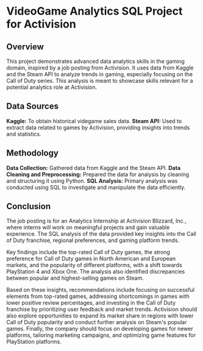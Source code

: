 # VideoGame Analytics SQL Project for Activision

## Overview
This project demonstrates advanced data analytics skills in the gaming domain, inspired by a job posting from Activision. It uses data from Kaggle and the Steam API to analyze trends in gaming, especially focusing on the Call of Duty series. This analysis is meant to showcase skills relevant for a potential analytics role at Activision.

## Data Sources
**Kaggle:** To obtain historical videgame sales data.
**Steam API:** Used to extract data related to games by Activision, providing insights into trends and statistics.

## Methodology
**Data Collection:** Gathered data from Kaggle and the Steam API.
**Data Cleaning and Preprocessing:** Prepared the data for analysis by cleaning and structuring it using Python.
**SQL Analysis:** Primary analysis was conducted using SQL to investigate and manipulate the data efficiently.

## Conclusion
The job posting is for an Analytics Internship at Activision Blizzard, Inc., where interns will work on meaningful projects and gain valuable experience. The SQL analysis of the data provided key insights into the Call of Duty franchise, regional preferences, and gaming platform trends.

Key findings include the top-rated Call of Duty games, the strong preference for Call of Duty games in North American and European markets, and the popularity of different platforms, with a shift towards PlayStation 4 and Xbox One. The analysis also identified discrepancies between popular and highest-selling games on Steam.

Based on these insights, recommendations include focusing on successful elements from top-rated games, addressing shortcomings in games with lower positive review percentages, and investing in the Call of Duty franchise by prioritizing user feedback and market trends. Activision should also explore opportunities to expand its market share in regions with lower Call of Duty popularity and conduct further analysis on Steam's popular games. Finally, the company should focus on developing games for newer platforms, tailoring marketing campaigns, and optimizing game features for PlayStation platforms.
